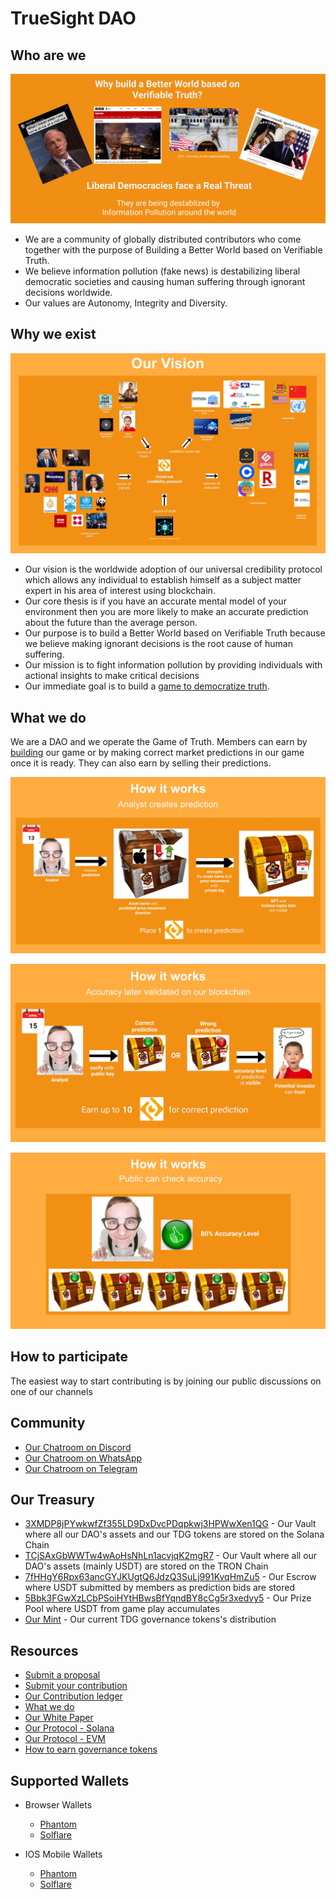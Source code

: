 # TrueSight DAO

## Who are we
![How it works: Why are we doing this?](https://raw.githubusercontent.com/TrueSightDAO/.github/main/assets/20220708%20-%20Gary%20the%20real%20threat.jpg)

- We are a community of globally distributed contributors who come together with the purpose of Building a Better World based on Verifiable Truth. 
- We believe information pollution (fake news) is destabilizing liberal democratic societies and causing human suffering through ignorant decisions worldwide.
- Our values are Autonomy, Integrity and Diversity.

## Why we exist
![How it works: Guru creates a prediction](https://raw.githubusercontent.com/TrueSightDAO/.github/main/assets/20220610_github_vision.jpg)

- Our vision is the worldwide adoption of our universal credibility protocol which allows any individual to establish himself as a subject matter expert in his area of interest using blockchain. 
- Our core thesis is if you have an accurate mental model of your environment then you are more likely to make an accurate prediction about the future than the average person.
- Our purpose is to build a Better World based on Verifiable Truth because we believe making ignorant decisions is the root cause of human suffering.
- Our mission is to fight information pollution by providing individuals with actional insights to make critical decisions
- Our immediate goal is to build a [game to democratize truth](https://docs.google.com/presentation/d/1WfNmf9fSkPLsesgu1NQKUbAJ42gvlFU5/edit#slide=id.g106086a7c69_0_1).

## What we do
We are a DAO and we operate the Game of Truth. Members can earn by [building](https://truesight.me/rubric) our game or by making correct market predictions in our game once it is ready. They can also earn by selling their predictions.

![How it works: Guru creates a prediction](https://raw.githubusercontent.com/TrueSightDAO/.github/main/assets/20220610_github_sponsor_game_play_2.jpg)

![How it works: Smart contract validates prediction](https://raw.githubusercontent.com/TrueSightDAO/.github/main/assets/20220610_github_sponsor_game_play_3.jpg)

![How it works: Guru credibility is established over time](https://raw.githubusercontent.com/TrueSightDAO/.github/main/assets/20220610_github_sponsor_game_play_4.jpg)

## How to participate
The easiest way to start contributing is by joining our public discussions on one of our channels

## Community
- [Our Chatroom on Discord](https://truesight.me/discord)
- [Our Chatroom on WhatsApp](https://truesight.me/whatsapp)
- [Our Chatroom on Telegram](https://truesight.me/telegram)

## Our Treasury
- [3XMDP8jPYwkwfZf355LD9DxDvcPDqpkwj3HPWwXen1QG](https://solscan.io/account/3XMDP8jPYwkwfZf355LD9DxDvcPDqpkwj3HPWwXen1QG#tokenAccounts) - Our Vault where all our DAO's assets and our TDG tokens are stored on the Solana Chain
- [TCjSAxGbWWTw4wAoHsNhLn1acvjqK2mgR7](https://tronscan.org/#/address/TCjSAxGbWWTw4wAoHsNhLn1acvjqK2mgR7) - Our Vault where all our DAO's assets (mainly USDT) are stored on the TRON Chain
- [7fHHgY6Rpx63ancGYJKUgtQ6JdzQ3SuLj991KvqHmZu5](https://solscan.io/account/7fHHgY6Rpx63ancGYJKUgtQ6JdzQ3SuLj991KvqHmZu5#tokenAccounts) - Our Escrow where USDT submitted by members as prediction bids are stored
- [5Bbk3FGwXzLCbPSoiHYtHBwsBfYqndBY8cCg5r3xedvy5](https://solscan.io/account/5Bbk3FGwXzLCbPSoiHYtHBwsBfYqndBY8cCg5r3xedvy#tokenAccounts) - Our Prize Pool where USDT from game play accumulates 
- [Our Mint](https://solscan.io/token/3wmsJkKWLdFT4tF4rG8zUZQ8M4hKUDtDuJW8q6i9KbgF#holders) - Our current TDG governance tokens's distribution

## Resources
- [Submit a proposal](https://forms.gle/7eUEPFD192x3Wfkr8)
- [Submit your contribution](https://truesight.me/submit-contribution)
- [Our Contribution ledger](https://truesight.me/ledger)
- [What we do](https://docs.google.com/presentation/d/1WfNmf9fSkPLsesgu1NQKUbAJ42gvlFU5/edit#slide=id.g106086a7c69_0_1)
- [Our White Paper](https://docs.google.com/document/d/1H_LAioUeYvbSuuCuiPCd87t4VLx_PkqXBn3ggIn8Fxs/edit#)
- [Our Protocol - Solana](https://github.com/TrueSightDAO/truesight_protocol)
- [Our Protocol - EVM](https://github.com/TrueSightDAO/TrueChain)
- [How to earn governance tokens](https://truesight.me/rubric)

## Supported Wallets
- Browser Wallets
  - [Phantom](https://phantom.app/)
  - [Solflare](https://solflare.com/)

- IOS Mobile Wallets
  - [Phantom](https://phantom.app/)
  - [Solflare](https://solflare.com/)

<!--
**TrueSightDAO/TrueSightDAO** is a ✨ _special_ ✨ repository because its `README.md` (this file) appears on your GitHub profile.

Here are some ideas to get you started:

- 🔭 I’m currently working on ...
- 🌱 I’m currently learning ...
- 👯 I’m looking to collaborate on ...
- 🤔 I’m looking for help with ...
- 💬 Ask me about ...
- 📫 How to reach me: ...
- 😄 Pronouns: ...
- ⚡ Fun fact: ...
-->
